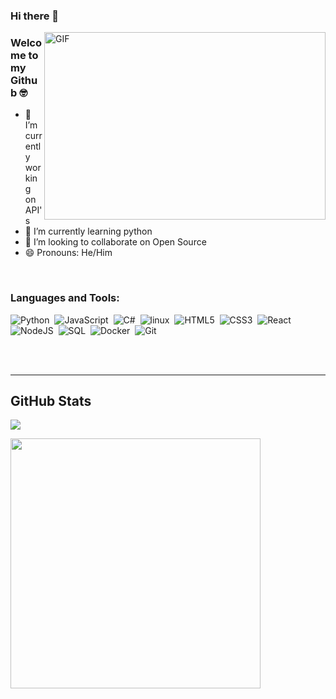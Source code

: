 ### Hi there 👋
 
 <img align="right" alt="GIF" src="https://github.com/Andyyym/Andyyym/blob/main/programmer.gif?raw=true" width="450" height="300" />
 
### Welcome to my Github 🤓
- 🔭 I’m currently working on API's
- 🌱 I’m currently learning python
- 👯 I’m looking to collaborate on Open Source
- 😄 Pronouns: He/Him

<br />

### Languages and Tools:

![Python](https://img.shields.io/badge/-Python-05122A?style=flat&logo=python)&nbsp;
![JavaScript](https://img.shields.io/badge/-Javascript-05122A?style=flat&logo=javascript)&nbsp;
![C#](https://img.shields.io/badge/-CSharp-05122A?style=flat&logo=csharp)&nbsp;
![linux](https://img.shields.io/badge/-Linux-05122A?style=flat&logo=linux)&nbsp;
![HTML5](https://img.shields.io/badge/-HTML5-05122A?style=flat&logo=html5)&nbsp;
![CSS3](https://img.shields.io/badge/-CSS3-05122A?style=flat&logo=css3)&nbsp;
![React](https://img.shields.io/badge/-React-05122A?style=flat&logo=react)&nbsp;
![NodeJS](https://img.shields.io/badge/-Nodejs-05122A?style=flat&logo=nodejs)&nbsp;
![SQL](https://img.shields.io/badge/-SQL-05122A?style=flat&logo=sql)&nbsp;
![Docker](https://img.shields.io/badge/-Docker-05122A?style=flat&logo=docker)&nbsp;
![Git](https://img.shields.io/badge/-Git-05122A?style=flat&logo=git)&nbsp;

<br />
<br />

---

<p align= center><h2>GitHub Stats</h2></p>


<p align="left"><img src="https://github-readme-stats.vercel.app/api/top-langs/?username=Andyyym&layout=compact&theme=cobalt"></p>
<p align="left" ><img src="https://github-readme-stats.vercel.app/api?username=Andyyym&count_private=true&show_icons=true&&theme=cobalt&include_all_commits=true" width="400"></p>
